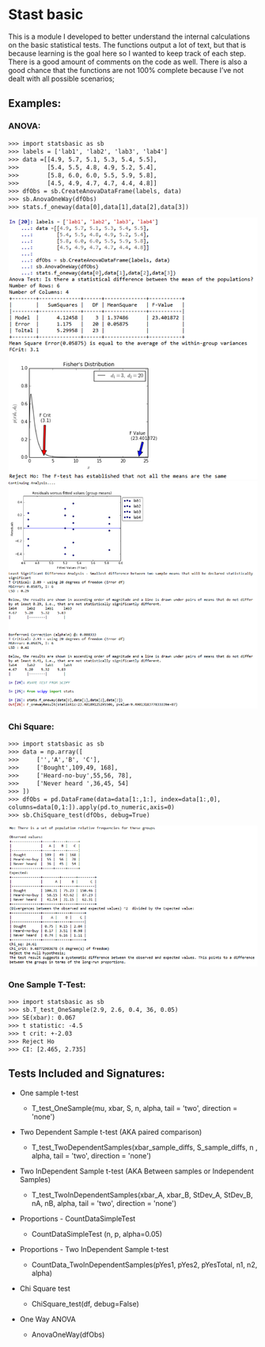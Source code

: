 # Stast basic

This is a module I developed to better understand the internal calculations on the basic statistical tests.
The functions  output a lot of text, but that is because learning is the goal here so I wanted to keep track of each step.
There is a good amount of comments on the code as well.
There is also a good chance that the functions are not 100% complete because I’ve not dealt with all possible scenarios;

## Examples:

### ANOVA:

    >>> import statsbasic as sb
    >>> labels = ['lab1', 'lab2', 'lab3', 'lab4']
    >>> data =[[4.9, 5.7, 5.1, 5.3, 5.4, 5.5],
    >>>        [5.4, 5.5, 4.8, 4.9, 5.2, 5.4],
    >>>        [5.8, 6.0, 6.0, 5.5, 5.9, 5.8],
    >>>        [4.5, 4.9, 4.7, 4.7, 4.4, 4.8]]
    >>> dfObs = sb.CreateAnovaDataFrame(labels, data)
    >>> sb.AnovaOneWay(dfObs)
    >>> stats.f_oneway(data[0],data[1],data[2],data[3])

	

![Anova1](/statsbasic/examples/Anova1.png)
![Anova2](/statsbasic/examples/Anova2.png)


### Chi Square:	

    >>> import statsbasic as sb
    >>> data = np.array([
    >>>     ['','A','B', 'C'],
    >>>     ['Bought',109,49, 168],
    >>>     ['Heard-no-buy',55,56, 78],
    >>>     ['Never heard ',36,45, 54]
    >>> ])
    >>> dfObs = pd.DataFrame(data=data[1:,1:], index=data[1:,0], columns=data[0,1:]).apply(pd.to_numeric,axis=0)
    >>> sb.ChiSquare_test(dfObs, debug=True)
	
![Anova2](/statsbasic/examples/chisquare.png)	

### One Sample T-Test:		

    >>> import statsbasic as sb
    >>> sb.T_test_OneSample(2.9, 2.6, 0.4, 36, 0.05)
	>>> SE(xbar): 0.067
	>>> t statistic: -4.5
	>>> t crit: +-2.03
	>>> Reject Ho
	>>> CI: [2.465, 2.735]	
	
## Tests Included and Signatures:
	
* One sample t-test
	* T_test_OneSample(mu, xbar, S, n, alpha, tail = 'two', direction = 'none')	


* Two Dependent Sample t-test 	 (AKA paired comparison)
	* T_test_TwoDependentSamples(xbar_sample_diffs, S_sample_diffs, n , alpha, tail = 'two', direction = 'none')


* Two InDependent Sample t-test  (AKA Between samples or Independent Samples)
	* T_test_TwoInDependentSamples(xbar_A, xbar_B, StDev_A, StDev_B, nA, nB, alpha, tail = 'two', direction = 'none')


* Proportions - CountDataSimpleTest
	* CountDataSimpleTest (n, p, alpha=0.05)


* Proportions - Two InDependent Sample t-test
	* CountData_TwoInDependentSamples(pYes1, pYes2, pYesTotal, n1, n2, alpha)


* Chi Square test
	* ChiSquare_test(df, debug=False)


*  One Way ANOVA
	* AnovaOneWay(dfObs)	